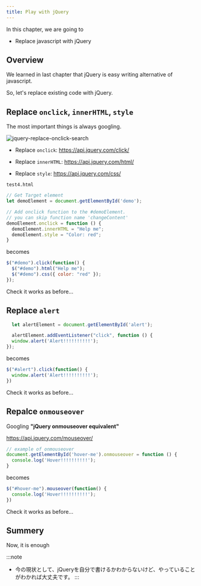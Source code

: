 ```yaml
---
title: Play with jQuery
---
```


In this chapter, we are going to
  - Replace javascript with jQuery

## Overview

We learned in last chapter that jQuery is easy writing alternative of javascript.

So, let's replace existing code with jQuery.

##  Replace `onclick`, `innerHTML`, `style`

The most important things is always googling.

![jquery-replace-onclick-search](https://storage.googleapis.com/coderhackers-assets/the-complete-webdev-with-rails-2020/jquery-guide/jquery-replace-onclick-search.gif)

- Replace `onclick`: https://api.jquery.com/click/

- Replace `innerHTML`: https://api.jquery.com/html/

- Replace `style`: https://api.jquery.com/css/

`test4.html`
```js
// Get Target element
let demoElement = document.getElementById('demo');

// Add onclick function to the #demoElement.
// you can skip function name 'changeContent'
demoElement.onclick = function () {
  demoElement.innerHTML = "Help me";
  demoElement.style = "Color: red";
}
```
becomes

```js
$("#demo").click(function() {
  $("#demo").html("Help me");
  $("#demo").css({ color: "red" });
});
```

Check it works as before...

## Replace `alert`
```js
  let alertElement = document.getElementById('alert');

  alertElement.addEventListener("click", function () {
  window.alert('Alert!!!!!!!!!!');
});
```

becomes

```js
$("#alert").click(function() {
  window.alert('Alert!!!!!!!!!!');
})
```

Check it works as before...

## Repalce `onmouseover`
Googling **"jQuery onmouseover equivalent"**

https://api.jquery.com/mouseover/

```js
// example of onmouseover
document.getElementById('hover-me').onmouseover = function () {
  console.log('Hover!!!!!!!!!!');     
}
```

becomes

```js
$("#hover-me").mouseover(function() {
  console.log('Hover!!!!!!!!!!');
})
```

Check it works as before...

## Summery
Now, it is enough

:::note
- 今の現状として、jQueryを自分で書けるかわからないけど、やっていることがわかれば大丈夫です。
:::